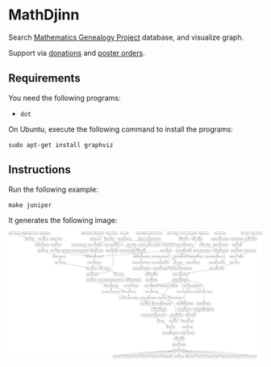 # MathDjinn

Search [Mathematics Genealogy Project](https://www.genealogy.math.ndsu.nodak.edu/) database, and visualize graph.

Support via [donations](https://northdakotastate-ndus.nbsstore.net/mathematics-genealogy-project-donation) and [poster orders](https://www.mathgenealogy.org/posters.php).

## Requirements

You need the following programs:

*   `dot`

On Ubuntu, execute the following command to install the programs:

    sudo apt-get install graphviz

## Instructions

Run the following example:

    make juniper

It generates the following image:

![Matthew Juniper's mathematical genealogy.](juniper.png)
